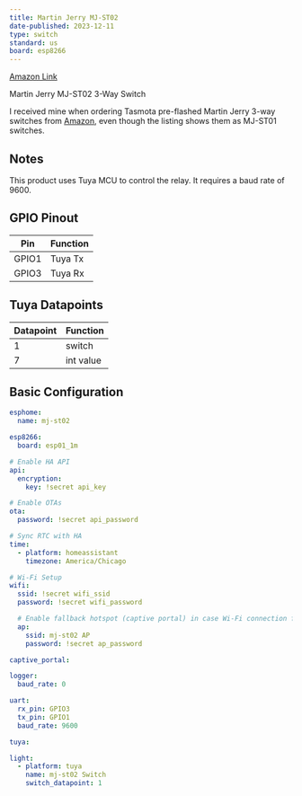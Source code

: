 ```yaml
---
title: Martin Jerry MJ-ST02
date-published: 2023-12-11
type: switch
standard: us
board: esp8266
---
```


[Amazon Link](https://amzn.to/3GFjAMY)

Martin Jerry MJ-ST02 3-Way Switch

I received mine when ordering Tasmota pre-flashed Martin Jerry 3-way switches from [Amazon](https://amzn.to/3GFjAMY),
even though the listing shows them as MJ-ST01 switches.

## Notes

This product uses Tuya MCU to control the relay. It requires a baud rate of 9600.

## GPIO Pinout

| Pin   | Function |
| ----- | -------- |
| GPIO1 | Tuya Tx  |
| GPIO3 | Tuya Rx  |

## Tuya Datapoints

| Datapoint | Function  |
| --------- | --------- |
| 1         | switch    |
| 7         | int value |

## Basic Configuration

```yaml
esphome:
  name: mj-st02

esp8266:
  board: esp01_1m

# Enable HA API
api:
  encryption:
    key: !secret api_key

# Enable OTAs
ota:
  password: !secret api_password

# Sync RTC with HA
time:
  - platform: homeassistant
    timezone: America/Chicago

# Wi-Fi Setup
wifi:
  ssid: !secret wifi_ssid
  password: !secret wifi_password

  # Enable fallback hotspot (captive portal) in case Wi-Fi connection fails
  ap:
    ssid: mj-st02 AP
    password: !secret ap_password

captive_portal:

logger:
  baud_rate: 0

uart:
  rx_pin: GPIO3
  tx_pin: GPIO1
  baud_rate: 9600

tuya:

light:
  - platform: tuya
    name: mj-st02 Switch
    switch_datapoint: 1
```
